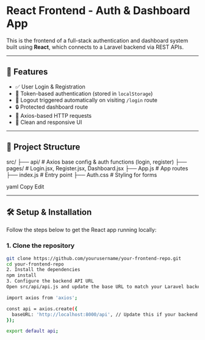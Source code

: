 # React Frontend - Auth & Dashboard App

This is the frontend of a full-stack authentication and dashboard system built using **React**, which connects to a Laravel backend via REST APIs.

---


## 🚀 Features

- ✅ User Login & Registration
- 🔐 Token-based authentication (stored in `localStorage`)
- 🔁 Logout triggered automatically on visiting `/login` route
- 🔒 Protected dashboard route
- 📡 Axios-based HTTP requests
- 🧼 Clean and responsive UI

---

## 📂 Project Structure

src/ ├── api/ # Axios base config & auth functions (login, register) ├── pages/ # Login.jsx, Register.jsx, Dashboard.jsx ├── App.js # App routes ├── index.js # Entry point ├── Auth.css # Styling for forms

yaml
Copy
Edit

---

## 🛠️ Setup & Installation

Follow the steps below to get the React app running locally:

### 1. Clone the repository

```bash
git clone https://github.com/yourusername/your-frontend-repo.git
cd your-frontend-repo
2. Install the dependencies
npm install
3. Configure the backend API URL
Open src/api/api.js and update the base URL to match your Laravel backend:

import axios from 'axios';

const api = axios.create({
  baseURL: 'http://localhost:8000/api', // Update this if your backend runs on a different port
});

export default api;
